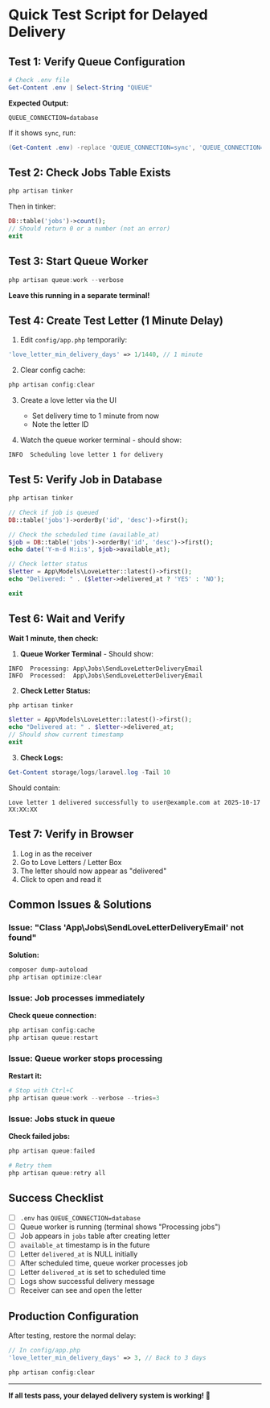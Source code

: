 # Quick Test Script for Delayed Delivery

## Test 1: Verify Queue Configuration

```powershell
# Check .env file
Get-Content .env | Select-String "QUEUE"
```

**Expected Output:**
```
QUEUE_CONNECTION=database
```

If it shows `sync`, run:
```powershell
(Get-Content .env) -replace 'QUEUE_CONNECTION=sync', 'QUEUE_CONNECTION=database' | Set-Content .env
```

## Test 2: Check Jobs Table Exists

```powershell
php artisan tinker
```

Then in tinker:
```php
DB::table('jobs')->count();
// Should return 0 or a number (not an error)
exit
```

## Test 3: Start Queue Worker

```powershell
php artisan queue:work --verbose
```

**Leave this running in a separate terminal!**

## Test 4: Create Test Letter (1 Minute Delay)

1. Edit `config/app.php` temporarily:
```php
'love_letter_min_delivery_days' => 1/1440, // 1 minute
```

2. Clear config cache:
```powershell
php artisan config:clear
```

3. Create a love letter via the UI
   - Set delivery time to 1 minute from now
   - Note the letter ID

4. Watch the queue worker terminal - should show:
```
INFO  Scheduling love letter 1 for delivery
```

## Test 5: Verify Job in Database

```powershell
php artisan tinker
```

```php
// Check if job is queued
DB::table('jobs')->orderBy('id', 'desc')->first();

// Check the scheduled time (available_at)
$job = DB::table('jobs')->orderBy('id', 'desc')->first();
echo date('Y-m-d H:i:s', $job->available_at);

// Check letter status
$letter = App\Models\LoveLetter::latest()->first();
echo "Delivered: " . ($letter->delivered_at ? 'YES' : 'NO');

exit
```

## Test 6: Wait and Verify

**Wait 1 minute, then check:**

1. **Queue Worker Terminal** - Should show:
```
INFO  Processing: App\Jobs\SendLoveLetterDeliveryEmail
INFO  Processed:  App\Jobs\SendLoveLetterDeliveryEmail
```

2. **Check Letter Status:**
```powershell
php artisan tinker
```

```php
$letter = App\Models\LoveLetter::latest()->first();
echo "Delivered at: " . $letter->delivered_at;
// Should show current timestamp
exit
```

3. **Check Logs:**
```powershell
Get-Content storage/logs/laravel.log -Tail 10
```

Should contain:
```
Love letter 1 delivered successfully to user@example.com at 2025-10-17 XX:XX:XX
```

## Test 7: Verify in Browser

1. Log in as the receiver
2. Go to Love Letters / Letter Box
3. The letter should now appear as "delivered"
4. Click to open and read it

## Common Issues & Solutions

### Issue: "Class 'App\Jobs\SendLoveLetterDeliveryEmail' not found"

**Solution:**
```powershell
composer dump-autoload
php artisan optimize:clear
```

### Issue: Job processes immediately

**Check queue connection:**
```powershell
php artisan config:cache
php artisan queue:restart
```

### Issue: Queue worker stops processing

**Restart it:**
```powershell
# Stop with Ctrl+C
php artisan queue:work --verbose --tries=3
```

### Issue: Jobs stuck in queue

**Check failed jobs:**
```powershell
php artisan queue:failed

# Retry them
php artisan queue:retry all
```

## Success Checklist

- [ ] `.env` has `QUEUE_CONNECTION=database`
- [ ] Queue worker is running (terminal shows "Processing jobs")
- [ ] Job appears in `jobs` table after creating letter
- [ ] `available_at` timestamp is in the future
- [ ] Letter `delivered_at` is NULL initially
- [ ] After scheduled time, queue worker processes job
- [ ] Letter `delivered_at` is set to scheduled time
- [ ] Logs show successful delivery message
- [ ] Receiver can see and open the letter

## Production Configuration

After testing, restore the normal delay:

```php
// In config/app.php
'love_letter_min_delivery_days' => 3, // Back to 3 days
```

```powershell
php artisan config:clear
```

---

**If all tests pass, your delayed delivery system is working! 🎉**
